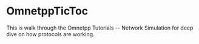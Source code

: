 # OmnetppTicToc
This is walk through the Omnetpp Tutorials -- Network Simulation for deep dive on how protocols are working.
